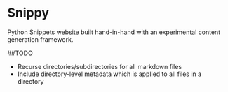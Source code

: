 # Snippy

Python Snippets website built hand-in-hand with an experimental content generation framework.

##TODO

* Recurse directories/subdirectories for all markdown files
* Include directory-level metadata which is applied to all files in a directory
